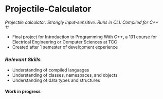 # Projectile-Calculator
_Projectile calculator. Strongly input-sensitive. Runs in CLI. Compiled for C++ 11_

* Final project for Introduction to Programming With C++, a 101 course for Electrical Engineering or Computer Sciences at TCC
* Created after 1 semester of development experience

### *Relevant Skills*
* Understanding of compiled languages
* Understanding of classes, namespaces, and objects
* Understanding of data types and structures

#### **Work in progress**
